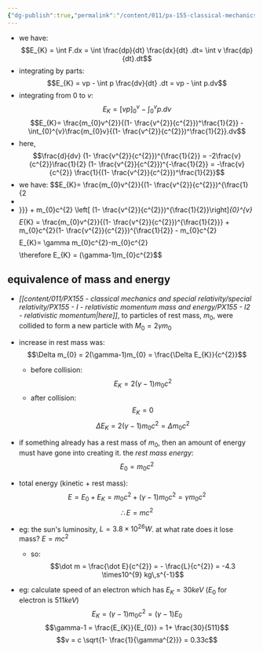 ```yaml
---
{"dg-publish":true,"permalink":"/content/011/px-155-classical-mechanics-and-special-relativity/special-relativity/px-155-i-relativistic-momentum-mass-and-energy/px-155-i5-relativistic-kinetic-energy/","noteIcon":"1","created":"2024-10-01T18:27:09.801+01:00","updated":"2024-11-26T19:59:33.293+00:00"}
---
```


- we have:
$$E_{K} = \int F.dx = \int \frac{dp}{dt} \frac{dx}{dt} .dt= \int v \frac{dp}{dt}.dt$$
- integrating by parts:
$$E_{K} = vp - \int p \frac{dv}{dt} .dt = vp - \int p.dv$$
- integrating from $0$ to $v$: $$E_{K}= [vp]_{0}^{v} - \int_{0}^{v}p.dv$$
$$E_{K}= \frac{m_{0}v^{2}}{(1- \frac{v^{2}}{c^{2}})^\frac{1}{2}} - \int_{0}^{v}\frac{m_{0}v}{(1- \frac{v^{2}}{c^{2}})^\frac{1}{2}}.dv$$
- here,
$$\frac{d}{dv} (1- \frac{v^{2}}{c^{2}})^{\frac{1}{2}} = -2\frac{v}{c^{2}}\frac{1}{2} (1- \frac{v^{2}}{c^{2}})^{-\frac{1}{2}} = -\frac{v}{c^{2}} \frac{1}{(1- \frac{v^{2}}{c^{2}})^\frac{1}{2}}$$
- we have:
$$E_{K}= \frac{m_{0}v^{2}}{(1- \frac{v^{2}}{c^{2}})^{\frac{1}{2
- 
- }}} + m_{0}c^{2} \left[ (1- \frac{v^{2}}{c^{2}})^{\frac{1}{2}}\right]_{0}^{v}$$
$$E_{K} = \frac{m_{0}v^{2}}{(1- \frac{v^{2}}{c^{2}})^{\frac{1}{2}}} + m_{0}c^{2}(1- \frac{v^{2}}{c^{2}})^{\frac{1}{2}} - m_{0}c^{2}$$
$$E_{K}= \gamma m_{0}c^{2}-m_{0}c^{2}$$
$$\therefore E_{K} = (\gamma-1)m_{0}c^{2}$$
## equivalence of mass and energy
- *[[content/011/PX155 - classical mechanics and special relativity/special relativity/PX155 - I - relativistic momentum mass and energy/PX155 - I2 - relativistic momentum\|here]]*, to particles of rest mass, $m_{0}$, were collided to form a new particle with $M_{0}=2\gamma m_{0}$
- increase in rest mass was:
$$\Delta m_{0} = 2(\gamma-1)m_{0} = \frac{\Delta E_{K}}{c^{2}}$$
	- before collision:
$$E_{K} = 2(\gamma-1)m_{0}c^{2}$$
	- after collision:
$$E_{K}= 0$$
$$\Delta E_{K} = 2(\gamma-1)m_{0}c^{2}= \Delta m_{0}c^{2}$$
- if something already has a rest mass of $m_{0}$, then an amount of energy must have gone into creating it. the *rest mass energy*:
$$E_{0} = m_{0}c^{2}$$
- total energy (kinetic + rest mass): $$E = E_{0} + E_{K} = m_{0}c^{2} + (\gamma-1)m_{0}c^{2} = \gamma m_{0}c^{2}$$
$$\therefore E=mc^{2}$$
- eg: the sun's luminosity, $L = 3.8 \times10^{26}W$. at what rate does it lose mass?
		$E=mc^{2}$
	- so:$$\dot m = \frac{\dot E}{c^{2}} = - \frac{L}{c^{2}} = -4.3 \times10^{9} kg\,s^{-1}$$

- eg: calculate speed of an electron which has $E_{K}= 30 keV$ ($E_{0}$ for electron is $511keV$)
	$$E_{K} = (\gamma -1)m_{0}c^{2} = (\gamma -1)E_{0}$$
	$$\gamma-1 = \frac{E_{K}}{E_{0}} = 1+ \frac{30}{511}$$
	$$v = c \sqrt{1- \frac{1}{\gamma^{2}}} = 0.33c$$
